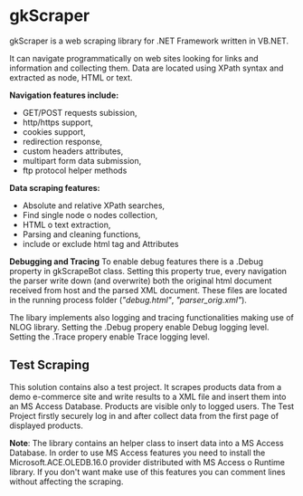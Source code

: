 # gkScraper
gkScraper is a web scraping library for .NET Framework written in VB.NET.

It can navigate programmatically on web sites looking for links and information and collecting them.
Data are located using XPath syntax and extracted as node, HTML or text.

<b>Navigation features include:</b>
<ul>
<li>GET/POST requests subission, </li>
<li>http/https support, </li>
<li>cookies support, </li>
<li>redirection response, </li>
<li>custom headers attributes, </li>
<li>multipart form data submission, </li>
<li>ftp protocol helper methods </li>
</ul>

<b>Data scraping features:</b>
<ul>
<li>Absolute and relative XPath searches, </li>
<li>Find single node o nodes collection,</li>
<li>HTML o text extraction,</li>
<li>Parsing and cleaning functions,</li>
<li>include or exclude html tag and Attributes</li>
</ul>

<b>Debugging and Tracing</b>
To enable debug features there is a .Debug property in gkScrapeBot class.
Setting this property true, every navigation the parser write down (and overwrite) both the original html document received from host and the parsed XML document.
These files are located in the running process folder (<i>"debug.html"</i>, <i>"parser_orig.xml"</i>).

The libary implements also logging and tracing functionalities making use of NLOG library.
Setting the .Debug propery enable Debug logging level.
Setting the .Trace propery enable Trace logging level.

<h2>Test Scraping</h2>
This solution contains also a test project.
It scrapes products data from a demo e-commerce site and write results to a XML file and insert them into an MS Access Database.
Products are visible only to logged users.
The Test Project firstly securely log in and after collect data from the first page of displayed products.

<b>Note</b>: The library contains an helper class to insert data into a MS Access Database.
In order to use MS Access features you need to install the Microsoft.ACE.OLEDB.16.0 provider distributed with MS Access o Runtime library.
If you don't want make use of this features you can comment lines without affecting the scraping.








